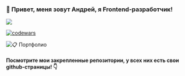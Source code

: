 ### 👋 Привет, меня зовут Андрей, я Frontend-разработчик!
![](https://firepixel.com/wp-content/uploads/2023/09/web-development-1.gif)

[![codewars](https://www.codewars.com/users/andrnaz/badges/large)](https://www.codewars.com/users/andrnaz)

![📋 Портфолио](https://andrenazar.github.io/)
#### Посмотрите мои закрепленные репозитории, у всех них есть свои github-страницы! 👇
<!--
**AndreNazar/AndreNazar** is a ✨ _special_ ✨ repository because its `README.md` (this file) appears on your GitHub profile.

Here are some ideas to get you started:

- 🔭 I’m currently working on ...
- 🌱 I’m currently learning ...
- 👯 I’m looking to collaborate on ...
- 🤔 I’m looking for help with ...
- 💬 Ask me about ...
- 📫 How to reach me: ...
- 😄 Pronouns: ...
- ⚡ Fun fact: ...
-->
